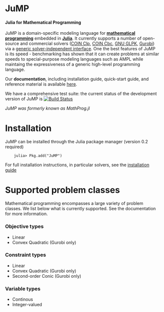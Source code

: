 JuMP
====
#### Julia for Mathematical Programming

JuMP is a domain-specific modeling language for **[mathematical programming]**
embedded in **[Julia]**. It currently supports a number of open-source and
commercial solvers ([COIN Clp], [COIN Cbc], [GNU GLPK], [Gurobi]) via a 
[generic solver-independent interface](https://github.com/mlubin/MathProgBase.jl). 
One the best features of JuMP is its speed - benchmarking has shown that it
can create problems at similar speeds to special-purpose modeling languages
such as AMPL while maintaing the expressiveness of a generic high-level 
programming language.

Our **documentation**, including installation guide, quick-start guide, and
reference material is available [here](https://jump.readthedocs.org/en/latest/jump.html#installation-guide).

We have a comprehensive test suite: the current status of the development version of
JuMP is [![Build Status](https://travis-ci.org/IainNZ/JuMP.jl.png)](https://travis-ci.org/IainNZ/JuMP.jl)

*JuMP was formerly known as MathProg.jl*

# Installation

JuMP can be installed through the Julia package manager (version 0.2 required)

```
    julia> Pkg.add("JuMP")
```

For full installation instructions, in particular solvers, see the [installation guide](https://jump.readthedocs.org/en/latest/jump.html#installation-guide)

[mathematical programming]: http://en.wikipedia.org/wiki/Mathematical_optimization
[Julia]: http://julialang.org/
[COIN Clp]: https://github.com/mlubin/Clp.jl
[COIN Cbc]: https://github.com/mlubin/Cbc.jl
[GNU GLPK]: http://www.gnu.org/software/glpk/
[Gurobi]: http://www.gurobi.com/

# Supported problem classes

Mathematical programming encompasses a large variety of problem classes. 
We list below what is currently supported. See the documentation for more information. 

### Objective types 

* Linear
* Convex Quadratic (Gurobi only)

### Constraint types

* Linear
* Convex Quadratic (Gurobi only)
* Second-order Conic (Gurobi only)

### Variable types

* Continous
* Integer-valued

